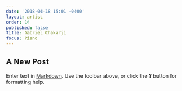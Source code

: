 ```yaml
---
date: '2018-04-18 15:01 -0400'
layout: artist
order: 14
published: false
title: Gabriel Chakarji
focus: Piano
---
```

## A New Post

Enter text in [Markdown](http://daringfireball.net/projects/markdown/). Use the toolbar above, or click the **?** button for formatting help.
